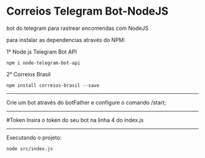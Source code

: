 # Correios Telegram Bot-NodeJS
bot do telegram para rastrear encomendas com NodeJS

para instalar as dependencias através do NPM:

1° Node.js Telegram Bot API
```
npm i node-telegram-bot-api
```

2° Correios Brasil
```
npm install correios-brasil --save
```
___
Crie um bot através do botFather e configure o comando /start;
___
#Token
Insira o token do seu bot na linha 4 do index.js
___

Executando o projeto:
```
node src/index.js
```

